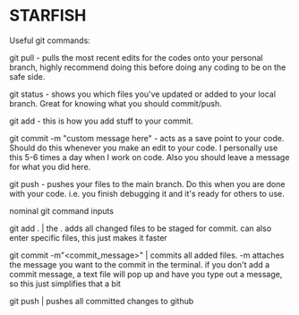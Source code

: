 # STARFISH

Useful git commands:

git pull - pulls the most recent edits for the codes onto your personal branch, highly recommend doing this before doing any coding to be on the safe side.

git status - shows you which files you've updated or added to your local branch. Great for knowing what you should commit/push.

git add - this is how you add stuff to your commit.

git commit -m "custom message here" - acts as a save point to your code. Should do this whenever you make an edit to your code. I personally use this 5-6 times a day when I work on code. Also you should leave a message for what you did here.

git push - pushes your files to the main branch. Do this when you are done with your code. i.e. you finish debugging it and it's ready for others to use.

nominal git command inputs

git add . | the . adds all changed files to be staged for commit. can also enter specific files, this just makes it faster

git commit -m"<commit_message>" | commits all added files. -m attaches the message you want to the commit in the terminal. if you don't add a commit message, a text file will pop up and have you type out a message, so this just simplifies that a bit

git push | pushes all committed changes to github
